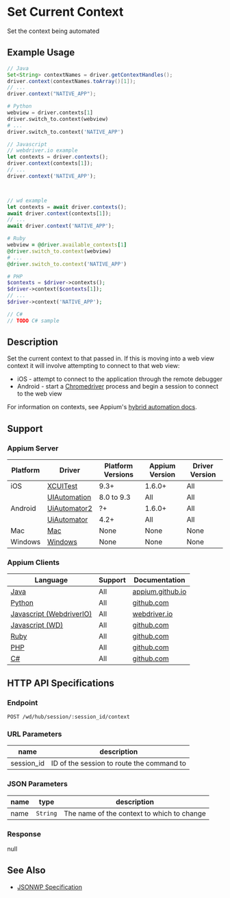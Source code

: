 # Set Current Context

Set the context being automated
## Example Usage

```java
// Java
Set<String> contextNames = driver.getContextHandles();
driver.context(contextNames.toArray()[1]);
// ...
driver.context("NATIVE_APP");

```

```python
# Python
webview = driver.contexts[1]
driver.switch_to.context(webview)
# ...
driver.switch_to.context('NATIVE_APP')

```

```javascript
// Javascript
// webdriver.io example
let contexts = driver.contexts();
driver.context(contexts[1]);
// ...
driver.context('NATIVE_APP');



// wd example
let contexts = await driver.contexts();
await driver.context(contexts[1]);
// ...
await driver.context('NATIVE_APP');

```

```ruby
# Ruby
webview = @driver.available_contexts[1]
@driver.switch_to.context(webview)
# ...
@driver.switch_to.context('NATIVE_APP')

```

```php
# PHP
$contexts = $driver->contexts();
$driver->context($contexts[1]);
// ...
$driver->context('NATIVE_APP');

```

```csharp
// C#
// TODO C# sample

```


## Description

Set the current context to that passed in. If this is moving into a web view context it will involve attempting to connect to that web view:

  * iOS - attempt to connect to the application through the remote debugger
  * Android - start a [Chromedriver](/docs/en/writing-running-appium/web/chromedriver.md)
    process and begin a session to connect to the web view


For information on contexts, see Appium's [hybrid automation docs](/docs/en/writing-running-appium/web/hybrid.md).


## Support

### Appium Server

|Platform|Driver|Platform Versions|Appium Version|Driver Version|
|--------|----------------|------|--------------|--------------|
| iOS | [XCUITest](/docs/en/drivers/ios-xcuitest.md) | 9.3+ | 1.6.0+ | All |
|  | [UIAutomation](/docs/en/drivers/ios-uiautomation.md) | 8.0 to 9.3 | All | All |
| Android | [UiAutomator2](/docs/en/drivers/android-uiautomator2.md) | ?+ | 1.6.0+ | All |
|  | [UiAutomator](/docs/en/drivers/android-uiautomator.md) | 4.2+ | All | All |
| Mac | [Mac](/docs/en/drivers/mac.md) | None | None | None |
| Windows | [Windows](/docs/en/drivers/windows.md) | None | None | None |

### Appium Clients

|Language|Support|Documentation|
|--------|-------|-------------|
|[Java](https://github.com/appium/java-client/releases/latest)| All |  [appium.github.io](http://appium.github.io/java-client/io/appium/java_client/AppiumDriver.html#context-java.lang.String-)  |
|[Python](https://github.com/appium/python-client/releases/latest)| All |  [github.com](https://github.com/appium/python-client/blob/master/README.md#switching-between-native-and-webview)  |
|[Javascript (WebdriverIO)](http://webdriver.io/index.html)| All |  [webdriver.io](http://webdriver.io/api/mobile/context.html)  |
|[Javascript (WD)](https://github.com/admc/wd/releases/latest)| All |  [github.com](https://github.com/admc/wd/blob/master/doc/api.md)  |
|[Ruby](https://github.com/appium/ruby_lib/releases/latest)| All |  [github.com](https://github.com/appium/ruby_lib)  |
|[PHP](https://github.com/appium/php-client/releases/latest)| All |  [github.com](https://github.com/appium/php-client/)  |
|[C#](https://github.com/appium/appium-dotnet-driver/releases/latest)| All |  [github.com](https://github.com/appium/appium-dotnet-driver/)  |

## HTTP API Specifications

### Endpoint

`POST /wd/hub/session/:session_id/context`

### URL Parameters

|name|description|
|----|-----------|
|session_id|ID of the session to route the command to|

### JSON Parameters

|name|type|description|
|----|----|-----------|
| name | `String` | The name of the context to which to change |

### Response

null

## See Also

* [JSONWP Specification](https://github.com/SeleniumHQ/mobile-spec/blob/master/spec-draft.md#webviews-and-other-contexts)
